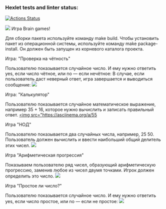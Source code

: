 ### Hexlet tests and linter status:
[![Actions Status](https://github.com/igor130384/python-project-49/workflows/hexlet-check/badge.svg)](https://github.com/igor130384/python-project-49/actions)
   
 
<a href="https://codeclimate.com/github/igor130384/python-project-49/test_coverage"><img src="https://api.codeclimate.com/v1/badges/dc8da08af82f3a5a6d22/test_coverage" /></a>
Игра Brain games!

 Для сборки пакета используйте команду make build.
Чтобы установить пакет из операционной системы, используйте команду make package-install. Он должен быть запущен из корневого каталога проекта.

Игра: "Проверка на чётность"

Пользователю показывается случайное число. И ему нужно ответить yes, если число чётное, или no — если нечётное:
В случае, если пользователь даст неверный ответ, игра завершается и выводиться сообщение:
<a href="https://asciinema.org/a/555712" target="_blank"><img src="https://asciinema.org/a/555712.svg" /></a>

Игра: "Калькулятор"

Пользователю показывается случайное математическое выражение, например 35 + 16, которое нужно вычислить и записать правильный ответ.
<a href="https://asciinema.org/a/555715" target="_blank"><img src="https://asciinema.org/a/55

Игра "НОД"

Пользователю показывается два случайных числа, например, 25 50. Пользователь должен вычислить и ввести наибольший общий делитель этих чисел.
<a href="https://asciinema.org/a/555720" target="_blank"><img src="https://asciinema.org/a/555720.svg" /></a>

Игра "Арифметическая прогрессия"

Показываем пользователю ряд чисел, образующий арифметическую прогрессию, заменив любое из чисел двумя точками. Игрок должен определить это число.
<a href="https://asciinema.org/a/555724" target="_blank"><img src="https://asciinema.org/a/555724.svg" /></a>

Игра "Простое ли число?"

Пользователю показывается случайное число. И ему нужно ответить yes, если число простое, или no — если не простое:
<a href="https://asciinema.org/a/555727" target="_blank"><img src="https://asciinema.org/a/555727.svg" /></a>